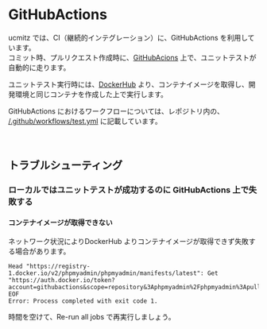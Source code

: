 # GitHubActions

ucmitz では、CI（継続的インテグレーション）に、GitHubActions を利用しています。  
コミット時、プルリクエスト作成時に、[GitHubAcions](https://github.com/baserproject/ucmitz/actions) 上で、ユニットテストが自動的に走ります。

ユニットテスト実行時には、[DockerHub](https://hub.docker.com/r/baserproject/basercms/tags) より、コンテナイメージを取得し、開発環境と同じコンテナを作成した上で実行します。

GitHubActions におけるワークフローについては、レポジトリ内の、 
[/.github/workflows/test.yml](https://github.com/baserproject/ucmitz/blob/dev/.github/workflows/test.yml) に記載しています。

　
## トラブルシューティング

### ローカルではユニットテストが成功するのに GitHubActions 上で失敗する

#### コンテナイメージが取得できない

ネットワーク状況によりDockerHub よりコンテナイメージが取得できず失敗する場合があります。

```shell
Head "https://registry-1.docker.io/v2/phpmyadmin/phpmyadmin/manifests/latest": Get "https://auth.docker.io/token?account=githubactions&scope=repository&3Aphpmyadmin%2Fphpmyadmin%3Apull&service=registry.docker.io": EOF
Error: Process completed with exit code 1.
```

時間を空けて、Re-run all jobs で再実行しましょう。


